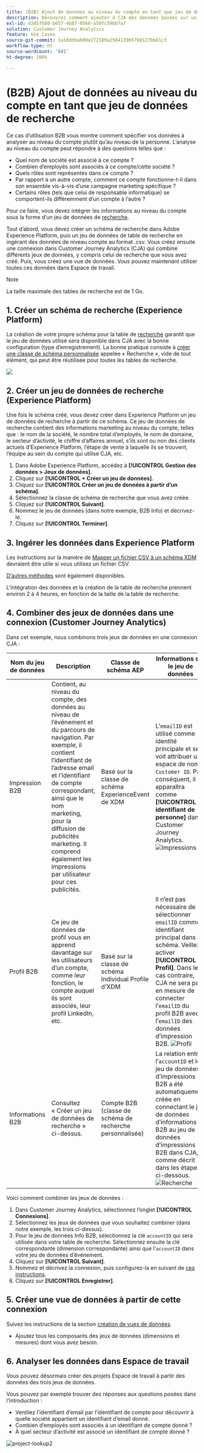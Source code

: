 ```yaml
---
title: (B2B) Ajout de données au niveau du compte en tant que jeu de données de recherche
description: Découvrez comment ajouter à CJA des données basées sur un compte en tant que jeu de données de recherche.
exl-id: d345f680-b657-4b87-9560-a50fc59bb7a7
solution: Customer Journey Analytics
feature: Use Cases
source-git-commit: 1a18ddbab09e272189a25041396570d127bb81c3
workflow-type: ht
source-wordcount: '841'
ht-degree: 100%

---
```


# (B2B) Ajout de données au niveau du compte en tant que jeu de données de recherche

Ce cas d’utilisation B2B vous montre comment spécifier vos données à analyser au niveau du compte plutôt qu’au niveau de la personne. L’analyse au niveau du compte peut répondre à des questions telles que :

* Quel nom de société est associé à ce compte ?
* Combien d’employés sont associés à ce compte/cette société ?
* Quels rôles sont représentés dans ce compte ?
* Par rapport à un autre compte, comment ce compte fonctionne-t-il dans son ensemble vis-à-vis d’une campagne marketing spécifique ?
* Certains rôles (tels que celui de responsable informatique) se comportent-ils différemment d’un compte à l’autre ?

Pour ce faire, vous devez intégrer les informations au niveau du compte sous la forme d’un jeu de données de [recherche](/help/getting-started/cja-glossary.md).

Tout d’abord, vous devez créer un schéma de recherche dans Adobe Experience Platform, puis un jeu de données de table de recherche en ingérant des données de niveau compte au format .csv. Vous créez ensuite une connexion dans Customer Journey Analytics (CJA) qui combine différents jeux de données, y compris celui de recherche que vous avez créé. Puis, vous créez une vue de données. Vous pouvez maintenant utiliser toutes ces données dans Espace de travail.

>[!NOTE]
>
>La taille maximale des tables de recherche est de 1 Go.

## 1. Créer un schéma de recherche (Experience Platform)

La création de votre propre schéma pour la table de [recherche](/help/getting-started/cja-glossary.md) garantit que le jeu de données utilisé sera disponible dans CJA avec la bonne configuration (type d’enregistrement). La bonne pratique consiste à [créer une classe de schéma personnalisée](https://experienceleague.adobe.com/docs/experience-platform/xdm/tutorials/create-schema-ui.html?lang=fr#create-new-class) appelée « Recherche », vide de tout élément, qui peut être réutilisée pour toutes les tables de recherche.

![](../assets/create-new-class.png)

## 2. Créer un jeu de données de recherche (Experience Platform)

Une fois le schéma créé, vous devez créer dans Experience Platform un jeu de données de recherche à partir de ce schéma. Ce jeu de données de recherche contient des informations marketing au niveau du compte, telles que : le nom de la société, le nombre total d’employés, le nom de domaine, le secteur d’activité, le chiffre d’affaires annuel, s’ils sont ou non des clients actuels d’Experience Platform, l’étape de vente à laquelle ils se trouvent, l’équipe au sein du compte qui utilise CJA, etc.

1. Dans Adobe Experience Platform, accédez à **[!UICONTROL Gestion des données > Jeux de données]**.
1. Cliquez sur **[!UICONTROL + Créer un jeu de données]**.
1. Cliquez sur **[!UICONTROL Créer un jeu de données à partir d’un schéma]**.
1. Sélectionnez la classe de schéma de recherche que vous avez créée.
1. Cliquez sur **[!UICONTROL Suivant]**.
1. Nommez le jeu de données (dans notre exemple, B2B Info) et décrivez-le.
1. Cliquez sur **[!UICONTROL Terminer]**.

## 3. Ingérer les données dans Experience Platform

Les instructions sur la manière de [Mapper un fichier CSV à un schéma XDM](https://experienceleague.adobe.com/docs/experience-platform/ingestion/tutorials/map-a-csv-file.html?lang=fr) devraient être utile si vous utilisez un fichier CSV.

[D’autres méthodes](https://experienceleague.adobe.com/docs/experience-platform/ingestion/home.html?lang=fr) sont également disponibles.

L’intégration des données et la création de la table de recherche prennent environ 2 à 4 heures, en fonction de la taille de la table de recherche.

## 4. Combiner des jeux de données dans une connexion (Customer Journey Analytics)

Dans cet exemple, nous combinons trois jeux de données en une connexion CJA :

| Nom du jeu de données | Description | Classe de schéma AEP | Informations sur le jeu de données |
| --- | --- | --- | --- |
| Impression B2B | Contient, au niveau du compte, des données au niveau de l’événement et du parcours de navigation. Par exemple, il contient l’identifiant de l’adresse email et l’identifiant de compte correspondant, ainsi que le nom marketing, pour la diffusion de publicités marketing. Il comprend également les impressions par utilisateur pour ces publicités. | Basé sur la classe de schéma ExperienceEvent de XDM | L’`emailID` est utilisé comme identité principale et se voit attribuer un espace de noms `Customer ID`. Par conséquent, il apparaîtra comme **[!UICONTROL identifiant de personne]** dans Customer Journey Analytics. ![Impressions](../assets/impressions-mixins.png) |
| Profil B2B | Ce jeu de données de profil vous en apprend davantage sur les utilisateurs d’un compte, comme leur fonction, le compte auquel ils sont associés, leur profil LinkedIn, etc. | Basé sur la classe de schéma Individual Profile d’XDM | Il n’est pas nécessaire de sélectionner `emailID` comme identifiant principal dans ce schéma. Veillez à activer **[!UICONTROL Profil]**. Dans le cas contraire, CJA ne sera pas en mesure de connecter l’`emailID` du profil B2B avec l’`emailID` des données d’impression B2B. ![Profil](../assets/profile-mixins.png) |
| Informations B2B | Consultez « Créer un jeu de données de recherche » ci-dessus. | Compte B2B (classe de schéma de recherche personnalisée) | La relation entre l’`accountID` et le jeu de données d’impressions B2B a été automatiquement créée en connectant le jeu de données d’informations B2B au jeu de données d’impressions B2B dans CJA, comme décrit dans les étapes ci-dessous. ![Recherche](../assets/lookup-mixins.png) |

Voici comment combiner les jeux de données :

1. Dans Customer Journey Analytics, sélectionnez l’onglet **[!UICONTROL Connexions]**.
1. Sélectionnez les jeux de données que vous souhaitez combiner (dans notre exemple, les trois ci-dessus).
1. Pour le jeu de données Info B2B, sélectionnez la clé `accountID` qui sera utilisée dans votre table de recherche. Sélectionnez ensuite la clé correspondante (dimension correspondante) ainsi que l’`accountID` dans votre jeu de données d’événement.
1. Cliquez sur **[!UICONTROL Suivant]**.
1. Nommez et décrivez la connexion, puis configurez-la en suivant de [ces instructions](/help/connections/create-connection.md).
1. Cliquez sur **[!UICONTROL Enregistrer]**.

## 5. Créer une vue de données à partir de cette connexion

Suivez les instructions de la section [création de vues de données](/help/data-views/create-dataview.md).

* Ajoutez tous les composants des jeux de données (dimensions et mesures) dont vous avez besoin.

## 6. Analyser les données dans Espace de travail

Vous pouvez désormais créer des projets Espace de travail à partir des données des trois jeux de données.

Vous pouvez par exemple trouver des réponses aux questions posées dans l’introduction :

* Ventilez l’identifiant d’email par l’identifiant de compte pour découvrir à quelle société appartient un identifiant d’email donné.
* Combien d’employés sont associés à un identifiant de compte donné ?
* À quel secteur d’activité est associé un identifiant de compte donné ?

![project-lookup2](assets/analyze.png)
